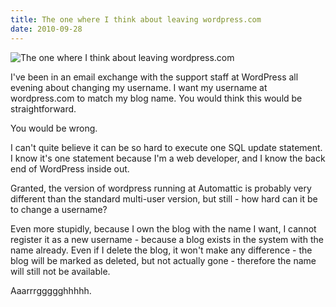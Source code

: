 ```yaml
---
title: The one where I think about leaving wordpress.com
date: 2010-09-28
---
```


![The one where I think about leaving wordpress.com](https://source.unsplash.com/FHnnjk1Yj7Y/1600x900)

I've been in an email exchange with the support staff at WordPress all evening about changing my username. I want my username at wordpress.com to match my blog name. You would think this would be straightforward.

You would be wrong.

I can't quite believe it can be so hard to execute one SQL update statement. I know it's one statement because I'm a web developer, and I know the back end of WordPress inside out.

Granted, the version of wordpress running at Automattic is probably very different than the standard multi-user version, but still - how hard can it be to change a username?

Even more stupidly, because I own the blog with the name I want, I cannot register it as a new username - because a blog exists in the system with the name already. Even if I delete the blog, it won't make any difference - the blog will be marked as deleted, but not actually gone - therefore the name will still not be available.

Aaarrrggggghhhhh.